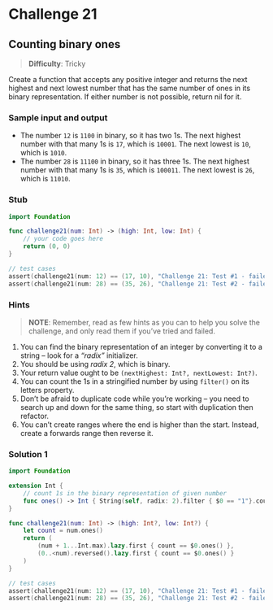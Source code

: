 # Challenge 21

## Counting binary ones

> **Difficulty**: Tricky

Create a function that accepts any positive integer and returns the next highest and next lowest number that has the same number of ones in its binary representation. If either number is not possible, return nil for it.

### Sample input and output

- The number `12` is `1100` in binary, so it has two 1s. The next highest number with that many 1s is `17`, which is `10001`. The next lowest is `10`, which is `1010`.
- The number `28` is `11100` in binary, so it has three 1s. The next highest number with that many 1s is `35`, which is `100011`. The next lowest is `26`, which is `11010`.

### Stub

``` swift
import Foundation

func challenge21(num: Int) -> (high: Int, low: Int) { 
    // your code goes here
    return (0, 0)
}

// test cases
assert(challenge21(num: 12) == (17, 10), "Challenge 21: Test #1 - failed")
assert(challenge21(num: 28) == (35, 26), "Challenge 21: Test #2 - failed")
```

### Hints

> **NOTE**: Remember, read as few hints as you can to help you solve the challenge, and only read them if you’ve tried and failed.

1. You can find the binary representation of an integer by converting it to a string – look for a *“radix”* initializer.
2. You should be using *radix 2*, which is binary.
3. Your return value ought to be `(nextHighest: Int?, nextLowest: Int?)`.
4. You can count the 1s in a stringified number by using `filter()` on its letters property.
5. Don’t be afraid to duplicate code while you’re working – you need to search up and down for the same thing, so start with duplication then refactor.
6. You can’t create ranges where the end is higher than the start. Instead, create a forwards range then reverse it.

### Solution 1

``` swift
import Foundation

extension Int {
    // count 1s in the binary representation of given number
    func ones() -> Int { String(self, radix: 2).filter { $0 == "1"}.count }
}

func challenge21(num: Int) -> (high: Int?, low: Int?) {
    let count = num.ones()
    return (
        (num + 1...Int.max).lazy.first { count == $0.ones() },
        (0..<num).reversed().lazy.first { count == $0.ones() }
    )
}

// test cases
assert(challenge21(num: 12) == (17, 10), "Challenge 21: Test #1 - failed")
assert(challenge21(num: 28) == (35, 26), "Challenge 21: Test #2 - failed")
```
